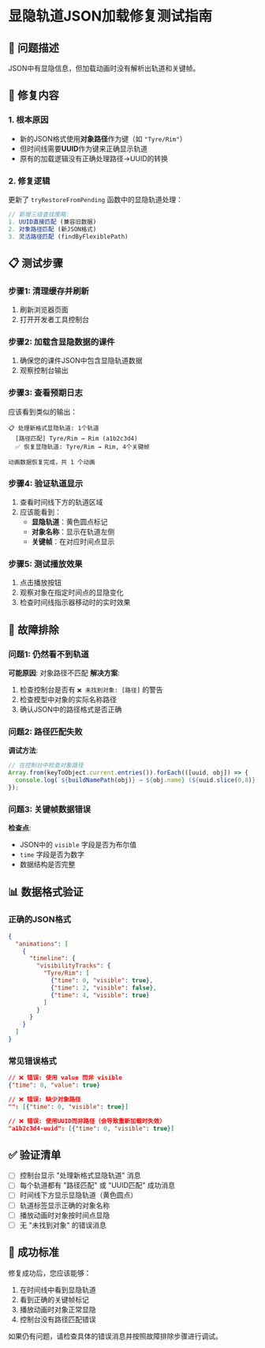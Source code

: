 # 显隐轨道JSON加载修复测试指南

## 🎯 问题描述
JSON中有显隐信息，但加载动画时没有解析出轨道和关键帧。

## 🔧 修复内容

### 1. 根本原因
- 新的JSON格式使用**对象路径**作为键（如 `"Tyre/Rim"`）
- 但时间线需要**UUID**作为键来正确显示轨道
- 原有的加载逻辑没有正确处理路径→UUID的转换

### 2. 修复逻辑
更新了 `tryRestoreFromPending` 函数中的显隐轨道处理：

```javascript
// 新增三级查找策略:
1. UUID直接匹配 (兼容旧数据)
2. 对象路径匹配 (新JSON格式)
3. 灵活路径匹配 (findByFlexiblePath)
```

## 📋 测试步骤

### 步骤1: 清理缓存并刷新
1. 刷新浏览器页面
2. 打开开发者工具控制台

### 步骤2: 加载含显隐数据的课件
1. 确保您的课件JSON中包含显隐轨道数据
2. 观察控制台输出

### 步骤3: 查看预期日志
应该看到类似的输出：
```
📋 处理新格式显隐轨道: 1个轨道
  [路径匹配] Tyre/Rim → Rim (a1b2c3d4)
  ✅ 恢复显隐轨道: Tyre/Rim → Rim, 4个关键帧

动画数据恢复完成，共 1 个动画
```

### 步骤4: 验证轨道显示
1. 查看时间线下方的轨道区域
2. 应该能看到：
   - **显隐轨道**：黄色圆点标记
   - **对象名称**：显示在轨道左侧
   - **关键帧**：在对应时间点显示

### 步骤5: 测试播放效果
1. 点击播放按钮
2. 观察对象在指定时间点的显隐变化
3. 检查时间线指示器移动时的实时效果

## 🐛 故障排除

### 问题1: 仍然看不到轨道
**可能原因**: 对象路径不匹配
**解决方案**: 
1. 检查控制台是否有 `❌ 未找到对象: [路径]` 的警告
2. 检查模型中对象的实际名称路径
3. 确认JSON中的路径格式是否正确

### 问题2: 路径匹配失败
**调试方法**:
```javascript
// 在控制台中检查对象路径
Array.from(keyToObject.current.entries()).forEach(([uuid, obj]) => {
  console.log(`${buildNamePath(obj)} → ${obj.name} (${uuid.slice(0,8)})`);
});
```

### 问题3: 关键帧数据错误
**检查点**:
- JSON中的 `visible` 字段是否为布尔值
- `time` 字段是否为数字
- 数据结构是否完整

## 📊 数据格式验证

### 正确的JSON格式
```json
{
  "animations": [
    {
      "timeline": {
        "visibilityTracks": {
          "Tyre/Rim": [
            {"time": 0, "visible": true},
            {"time": 2, "visible": false},
            {"time": 4, "visible": true}
          ]
        }
      }
    }
  ]
}
```

### 常见错误格式
```json
// ❌ 错误: 使用 value 而非 visible
{"time": 0, "value": true}

// ❌ 错误: 缺少对象路径
"": [{"time": 0, "visible": true}]

// ❌ 错误: 使用UUID而非路径（会导致重新加载时失效）
"a1b2c3d4-uuid": [{"time": 0, "visible": true}]
```

## ✅ 验证清单

- [ ] 控制台显示 "处理新格式显隐轨道" 消息
- [ ] 每个轨道都有 "路径匹配" 或 "UUID匹配" 成功消息  
- [ ] 时间线下方显示显隐轨道（黄色圆点）
- [ ] 轨道标签显示正确的对象名称
- [ ] 播放动画时对象按时间点显隐
- [ ] 无 "未找到对象" 的错误消息

## 🎯 成功标准

修复成功后，您应该能够：
1. 在时间线中看到显隐轨道
2. 看到正确的关键帧标记
3. 播放动画时对象正常显隐
4. 控制台没有路径匹配错误

如果仍有问题，请检查具体的错误消息并按照故障排除步骤进行调试。






